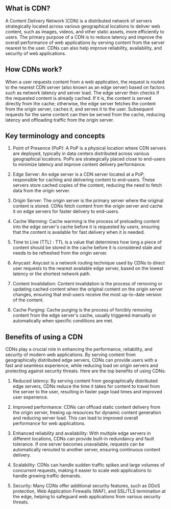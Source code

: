 ## What is CDN?
A Content Delivery Network (CDN) is a distributed network of servers strategically located across various geographical locations to deliver web content, such as images, videos, and other static assets, more efficiently to users. The primary purpose of a CDN is to reduce latency and improve the overall performance of web applications by serving content from the server nearest to the user. CDNs can also help improve reliability, availability, and security of web applications.

## How CDNs work?
When a user requests content from a web application, the request is routed to the nearest CDN server (also known as an edge server) based on factors such as network latency and server load. The edge server then checks if the requested content is already cached. If it is, the content is served directly from the cache; otherwise, the edge server fetches the content from the origin server, caches it, and serves it to the user. Subsequent requests for the same content can then be served from the cache, reducing latency and offloading traffic from the origin server.

## Key terminology and concepts
1. Point of Presence (PoP): A PoP is a physical location where CDN servers are deployed, typically in data centers distributed across various geographical locations. PoPs are strategically placed close to end-users to minimize latency and improve content delivery performance.

2. Edge Server: An edge server is a CDN server located at a PoP, responsible for caching and delivering content to end-users. These servers store cached copies of the content, reducing the need to fetch data from the origin server.

3. Origin Server: The origin server is the primary server where the original content is stored. CDNs fetch content from the origin server and cache it on edge servers for faster delivery to end-users.

4. Cache Warming: Cache warming is the process of preloading content into the edge server's cache before it is requested by users, ensuring that the content is available for fast delivery when it is needed.

5. Time to Live (TTL) : TTL is a value that determines how long a piece of content should be stored in the cache before it is considered stale and needs to be refreshed from the origin server.

6. Anycast: Anycast is a network routing technique used by CDNs to direct user requests to the nearest available edge server, based on the lowest latency or the shortest network path.

7. Content Invalidation: Content invalidation is the process of removing or updating cached content when the original content on the origin server changes, ensuring that end-users receive the most up-to-date version of the content.

8. Cache Purging: Cache purging is the process of forcibly removing content from the edge server's cache, usually triggered manually or automatically when specific conditions are met.

## Benefits of using a CDN
CDNs play a crucial role in enhancing the performance, reliability, and security of modern web applications. By serving content from geographically distributed edge servers, CDNs can provide users with a fast and seamless experience, while reducing load on origin servers and protecting against security threats. Here are the top benefits of using CDNs:

1. Reduced latency: By serving content from geographically distributed edge servers, CDNs reduce the time it takes for content to travel from the server to the user, resulting in faster page load times and improved user experience.

2. Improved performance: CDNs can offload static content delivery from the origin server, freeing up resources for dynamic content generation and reducing server load. This can lead to improved overall performance for web applications.

3. Enhanced reliability and availability: With multiple edge servers in different locations, CDNs can provide built-in redundancy and fault tolerance. If one server becomes unavailable, requests can be automatically rerouted to another server, ensuring continuous content delivery.

4. Scalability: CDNs can handle sudden traffic spikes and large volumes of concurrent requests, making it easier to scale web applications to handle growing traffic demands.

5. Security: Many CDNs offer additional security features, such as DDoS protection, Web Application Firewalls (WAF), and SSL/TLS termination at the edge, helping to safeguard web applications from various security threats.
